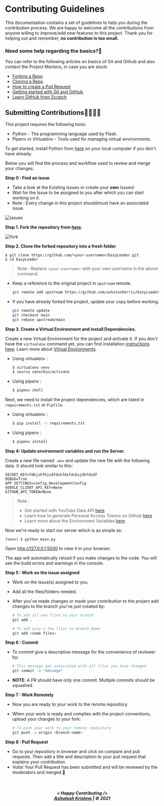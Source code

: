 # Contributing Guidelines

This documentation contains a set of guidelines to help you during the contribution process.
We are happy to welcome all the contributions from anyone willing to improve/add new features to this project.
Thank you for helping out and remember, **no contribution is too small.**

### Need some help regarding the basics?🤔

You can refer to the following articles on basics of Git and Github and also contact the Project Mentors,
in case you are stuck:

- [Forking a Repo](https://help.github.com/en/github/getting-started-with-github/fork-a-repo)
- [Cloning a Repo](https://help.github.com/en/desktop/contributing-to-projects/creating-an-issue-or-pull-request)
- [How to create a Pull Request](https://opensource.com/article/19/7/create-pull-request-github)
- [Getting started with Git and GitHub](https://iread.ga/series/1/git-and-github)
- [Learn GitHub from Scratch](https://lab.github.com/githubtraining/introduction-to-github)


## Submitting Contributions👩‍💻👨‍💻

This project requires the following tools:
 * Python - The programming language used by Flask.
 * Pipenv or Virtualenv - Tools used for managing virtual environments.

To get started, install Python from [here](https://python.org) on your local computer if you don't have already.

Below you will find the process and workflow used to review and merge your changes.

**Step 0 : Find an issue**

- Take a look at the Existing Issues or create your **own** Issues!
- Wait for the Issue to be assigned to you after which you can start working on it.
- Note : Every change in this project should/must have an associated issue.

![issues](https://raw.githubusercontent.com/ashutoshkrris/EazyLoader/main/demo/issues.png)

**Step 1. Fork the repository from [here](https://github.com/ashutoshkrris/EazyLoader/fork).**

![fork](https://raw.githubusercontent.com/ashutoshkrris/EazyLoader/main/demo/fork.png)

**Step 2. Clone the forked repository into a fresh folder**

```
$ git clone https://github.com/<your-username>/EazyLoader.git
$ cd EazyLoader
```
> Note : Replace `<your-username>` with your own username in the above command.

- Keep a reference to the original project in `upstream` remote. 
    ```bash
    git remote add upstream https://github.com/ashutoshkrris/EazyLoader
    ```

- If you have already forked the project, update your copy before working.
    ```bash
    git remote update
    git checkout main
    git rebase upstream/main
    ```  

**Step 3. Create a Virtual Environment and install Dependencies.**

Create a new Virtual Environment for the project and activate it. If you don't have the `virtualenv` command yet, you can find installation [instructions here](https://virtualenv.readthedocs.io/en/latest/). Learn more about [Virtual Environments](http://flask.pocoo.org/docs/1.0/installation/#virtual-environments).

- Using virtualenv :
    ```bash
    $ virtualenv venv
    $ source venv/bin/activate
    ```

- Using pipenv : 
    ```bash
    $ pipenv shell
    ```

Next, we need to install the project dependencies, which are listed in `requirements.txt` or `Pipfile`.

- Using virtualenv :
    ```bash
    $ pip install -r requirements.txt
    ```

- Using pipenv : 
    ```bash
    $ pipenv install
    ```

**Step 4: Update environment variables and run the Server.**

Create a new file named `.env` and update the new file with the following data. It should look similar to this:

```
SECRET_KEY=fdkjshfhjsdfdskfdsfdcbsjdkfdsdf
DEBUG=True
APP_SETTINGS=config.DevelopmentConfig
GOOGLE_CLIENT_API_KEY=None
GITHUB_API_TOKEN=None
```

> Note : 
> - Get started with YouTube Data API [here](https://developers.google.com/youtube/v3/getting-started).
> - Learn how to generate Personal Access Tokens on Github [here](https://docs.github.com/en/authentication/keeping-your-account-and-data-secure/creating-a-personal-access-token)
> - Learn more about the Environment Variables [here](https://iread.ga/posts/49/do-you-really-need-environment-variables-in-python).


Now we're ready to start our server which is as simple as:

```
(venv) $ python main.py
```

Open http://127.0.0.1:5000 to view it in your browser.

The app will automatically reload if you make changes to the code.
You will see the build errors and warnings in the console.


**Step 5 : Work on the issue assigned**

- Work on the issue(s) assigned to you.
- Add all the files/folders needed.
- After you've made changes or made your contribution to the project add changes to the branch you've just created by:

    ```bash  
    # To add all new files to your branch
    git add .  

    # To add only a few files to Branch_Name
    git add <some files>
    ```

**Step 6 : Commit**

- To commit give a descriptive message for the convenience of reviewer by:

    ```bash
    # This message get associated with all files you have changed  
    git commit -m "message"  
    ```

- **NOTE**: A PR should have only one commit. Multiple commits should be squashed.

**Step 7 : Work Remotely**

- Now you are ready to your work to the remote repository.
- When your work is ready and complies with the project conventions, upload your changes to your fork:

    ```bash  
    # To push your work to your remote repository
    git push -u origin <branch-name>
    ```

**Step 8 : Pull Request**

- Go to your repository in browser and click on compare and pull requests. Then add a title and description to your pull request that explains your contribution.
- Voila! Your Pull Request has been submitted and will be reviewed by the moderators and merged.🥳


<br>
<h5 align="center">
< Happy Contributing />
<br>
<a href="https://ashutoshkrris.tk">Ashutosh Krishna</a> | © 2021
</h5>
